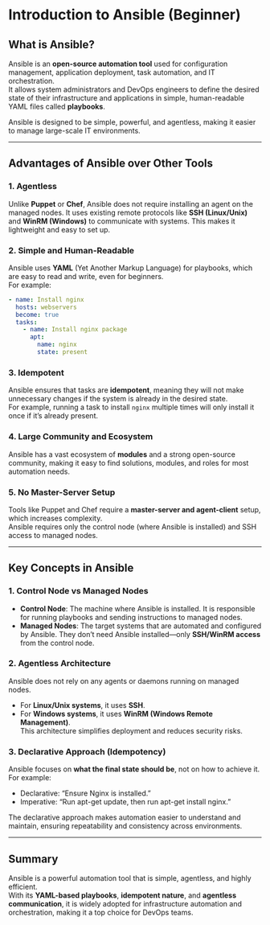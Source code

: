 # Introduction to Ansible (Beginner)

## What is Ansible?
Ansible is an **open-source automation tool** used for configuration management, application deployment, task automation, and IT orchestration.  
It allows system administrators and DevOps engineers to define the desired state of their infrastructure and applications in simple, human-readable YAML files called **playbooks**.

Ansible is designed to be simple, powerful, and agentless, making it easier to manage large-scale IT environments.

---

## Advantages of Ansible over Other Tools

### 1. **Agentless**
Unlike **Puppet** or **Chef**, Ansible does not require installing an agent on the managed nodes. It uses existing remote protocols like **SSH (Linux/Unix)** and **WinRM (Windows)** to communicate with systems. This makes it lightweight and easy to set up.

### 2. **Simple and Human-Readable**
Ansible uses **YAML** (Yet Another Markup Language) for playbooks, which are easy to read and write, even for beginners.  
For example:
```yaml
- name: Install nginx
  hosts: webservers
  become: true
  tasks:
    - name: Install nginx package
      apt:
        name: nginx
        state: present
```

### 3. **Idempotent**
Ansible ensures that tasks are **idempotent**, meaning they will not make unnecessary changes if the system is already in the desired state.  
For example, running a task to install `nginx` multiple times will only install it once if it’s already present.

### 4. **Large Community and Ecosystem**
Ansible has a vast ecosystem of **modules** and a strong open-source community, making it easy to find solutions, modules, and roles for most automation needs.

### 5. **No Master-Server Setup**
Tools like Puppet and Chef require a **master-server and agent-client** setup, which increases complexity.  
Ansible requires only the control node (where Ansible is installed) and SSH access to managed nodes.

---

## Key Concepts in Ansible

### 1. **Control Node vs Managed Nodes**
- **Control Node**: The machine where Ansible is installed. It is responsible for running playbooks and sending instructions to managed nodes.  
- **Managed Nodes**: The target systems that are automated and configured by Ansible. They don’t need Ansible installed—only **SSH/WinRM access** from the control node.

### 2. **Agentless Architecture**
Ansible does not rely on any agents or daemons running on managed nodes.  
- For **Linux/Unix systems**, it uses **SSH**.  
- For **Windows systems**, it uses **WinRM (Windows Remote Management)**.  
This architecture simplifies deployment and reduces security risks.

### 3. **Declarative Approach (Idempotency)**
Ansible focuses on **what the final state should be**, not on how to achieve it.  
For example:
- Declarative: “Ensure Nginx is installed.”  
- Imperative: “Run apt-get update, then run apt-get install nginx.”  

The declarative approach makes automation easier to understand and maintain, ensuring repeatability and consistency across environments.

---

## Summary
Ansible is a powerful automation tool that is simple, agentless, and highly efficient.  
With its **YAML-based playbooks**, **idempotent nature**, and **agentless communication**, it is widely adopted for infrastructure automation and orchestration, making it a top choice for DevOps teams.
